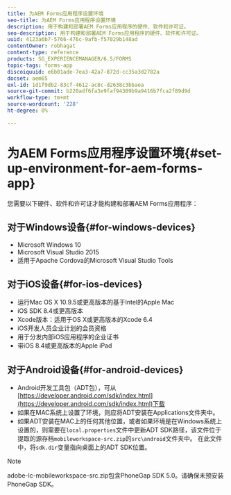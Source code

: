 ```yaml
---
title: 为AEM Forms应用程序设置环境
seo-title: 为AEM Forms应用程序设置环境
description: 用于构建和部署AEM Forms应用程序的硬件、软件和许可证。
seo-description: 用于构建和部署AEM Forms应用程序的硬件、软件和许可证。
uuid: 4123a6b7-5766-476c-9afb-f57029b148ad
contentOwner: robhagat
content-type: reference
products: SG_EXPERIENCEMANAGER/6.5/FORMS
topic-tags: forms-app
discoiquuid: e6b01ade-7ea3-42a7-872d-cc35a3d2782a
docset: aem65
exl-id: 1d1f9db2-83cf-4612-ac8c-d2638c3bbaea
source-git-commit: b220adf6fa3e9faf94389b9a9416b7fca2f89d9d
workflow-type: tm+mt
source-wordcount: '228'
ht-degree: 0%

---
```


# 为AEM Forms应用程序设置环境{#set-up-environment-for-aem-forms-app}

您需要以下硬件、软件和许可证才能构建和部署AEM Forms应用程序：

## 对于Windows设备{#for-windows-devices}

* Microsoft Windows 10
* Microsoft Visual Studio 2015
* 适用于Apache Cordova的Microsoft Visual Studio Tools

## 对于iOS设备{#for-ios-devices}

* 运行Mac OS X 10.9.5或更高版本的基于Intel的Apple Mac
* iOS SDK 8.4或更高版本
* Xcode版本：适用于OS X或更高版本的Xcode 6.4
* iOS开发人员企业计划的会员资格
* 用于分发内部iOS应用程序的企业证书
* 带iOS 8.4或更高版本的Apple iPad

## 对于Android设备{#for-android-devices}

* Android开发工具包（ADT包），可从[https://developer.android.com/sdk/index.html](https://developer.android.com/sdk/index.html)下载
* 如果在MAC系统上设置了环境，则应将ADT安装在Applications文件夹中。
* 如果ADT安装在MAC上的任何其他位置，或者如果环境是在Windows系统上设置的，则需要在`local.properties`文件中更新ADT SDK路径，该文件位于提取的源存档`mobileworkspace-src.zip`的`src\android`文件夹中。 在此文件中，将`sdk.dir`变量指向桌面上的ADT SDK位置。

>[!NOTE]
>
>adobe-lc-mobileworkspace-src.zip包含PhoneGap SDK 5.0。请确保未预安装PhoneGap SDK。
